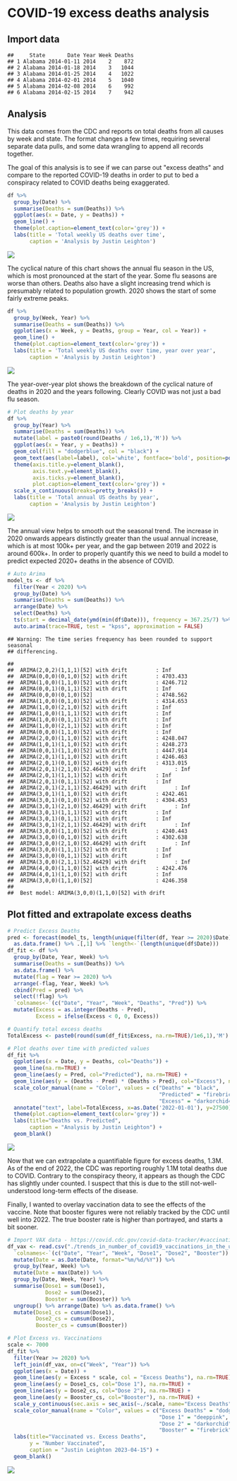 # COVID-19 excess deaths analysis



## Import data


```
##     State       Date Year Week Deaths
## 1 Alabama 2014-01-11 2014    2    872
## 2 Alabama 2014-01-18 2014    3   1044
## 3 Alabama 2014-01-25 2014    4   1022
## 4 Alabama 2014-02-01 2014    5   1040
## 5 Alabama 2014-02-08 2014    6    992
## 6 Alabama 2014-02-15 2014    7    942
```

## Analysis

This data comes from the CDC and reports on total deaths from all causes by week and state. The format changes a few times, requiring several separate data pulls, and some data wrangling to append all records together.

The goal of this analysis is to see if we can parse out "excess deaths" and compare to the reported COVID-19 deaths in order to put to bed a conspiracy related to COVID deaths being exaggerated. 


```r
df %>%
  group_by(Date) %>%
  summarise(Deaths = sum(Deaths)) %>%
  ggplot(aes(x = Date, y = Deaths)) +
  geom_line() +
  theme(plot.caption=element_text(color='grey')) +
  labs(title = 'Total weekly US deaths over time',
       caption = 'Analysis by Justin Leighton')
```

![](plots/plot1-1.png)<!-- -->

The cyclical nature of this chart shows the annual flu season in the US, which is most pronounced at the start of the year. Some flu seasons are worse than others. Deaths also have a slight increasing trend which is presumably related to population growth. 2020 shows the start of some fairly extreme peaks.


```r
df %>%
  group_by(Week, Year) %>%
  summarise(Deaths = sum(Deaths)) %>%
  ggplot(aes(x = Week, y = Deaths, group = Year, col = Year)) +
  geom_line() +
  theme(plot.caption=element_text(color='grey')) +
  labs(title = 'Total weekly US deaths over time, year over year',
       caption = 'Analysis by Justin Leighton')
```

![](plots/plot2-1.png)<!-- -->

The year-over-year plot shows the breakdown of the cyclical nature of deaths in 2020 and the years following. Clearly COVID was not just a bad flu season.


```r
# Plot deaths by year
df %>%
  group_by(Year) %>%
  summarise(Deaths = sum(Deaths)) %>%
  mutate(label = paste0(round(Deaths / 1e6,1),'M')) %>%
  ggplot(aes(x = Year, y = Deaths)) +
  geom_col(fill = "dodgerblue", col = "black") + 
  geom_text(aes(label=label), col='white', fontface='bold', position=position_stack(vjust=0.95)) +
  theme(axis.title.y=element_blank(),
        axis.text.y=element_blank(),
        axis.ticks.y=element_blank(),
        plot.caption=element_text(color='grey')) +
  scale_x_continuous(breaks=pretty_breaks()) +
  labs(title = 'Total annual US deaths by year',
       caption = 'Analysis by Justin Leighton')
```

![](plots/plot3-1.png)<!-- -->

The annual view helps to smooth out the seasonal trend. The increase in 2020 onwards appears distinctly greater than the usual annual increase, which is at most 100k+ per year, and the gap between 2019 and 2022 is around 600k+. In order to properly quantify this we need to build a model to predict expected 2020+ deaths in the absence of COVID.


```r
# Auto Arima
model_ts <- df %>%
  filter(Year < 2020) %>%
  group_by(Date) %>%
  summarise(Deaths = sum(Deaths)) %>%
  arrange(Date) %>%
  select(Deaths) %>%
  ts(start = decimal_date(ymd(min(df$Date))), frequency = 367.25/7) %>%
  auto.arima(trace=TRUE, test = "kpss", approximation = FALSE)
```

```
## Warning: The time series frequency has been rounded to support seasonal
## differencing.
```

```
## 
##  ARIMA(2,0,2)(1,1,1)[52] with drift         : Inf
##  ARIMA(0,0,0)(0,1,0)[52] with drift         : 4703.433
##  ARIMA(1,0,0)(1,1,0)[52] with drift         : 4246.712
##  ARIMA(0,0,1)(0,1,1)[52] with drift         : Inf
##  ARIMA(0,0,0)(0,1,0)[52]                    : 4748.562
##  ARIMA(1,0,0)(0,1,0)[52] with drift         : 4314.653
##  ARIMA(1,0,0)(2,1,0)[52] with drift         : Inf
##  ARIMA(1,0,0)(1,1,1)[52] with drift         : Inf
##  ARIMA(1,0,0)(0,1,1)[52] with drift         : Inf
##  ARIMA(1,0,0)(2,1,1)[52] with drift         : Inf
##  ARIMA(0,0,0)(1,1,0)[52] with drift         : Inf
##  ARIMA(2,0,0)(1,1,0)[52] with drift         : 4248.047
##  ARIMA(1,0,1)(1,1,0)[52] with drift         : 4248.273
##  ARIMA(0,0,1)(1,1,0)[52] with drift         : 4447.914
##  ARIMA(2,0,1)(1,1,0)[52] with drift         : 4246.463
##  ARIMA(2,0,1)(0,1,0)[52] with drift         : 4313.015
##  ARIMA(2,0,1)(2,1,0)[52.46429] with drift         : Inf
##  ARIMA(2,0,1)(1,1,1)[52] with drift         : Inf
##  ARIMA(2,0,1)(0,1,1)[52] with drift         : Inf
##  ARIMA(2,0,1)(2,1,1)[52.46429] with drift         : Inf
##  ARIMA(3,0,1)(1,1,0)[52] with drift         : 4242.461
##  ARIMA(3,0,1)(0,1,0)[52] with drift         : 4304.453
##  ARIMA(3,0,1)(2,1,0)[52.46429] with drift         : Inf
##  ARIMA(3,0,1)(1,1,1)[52] with drift         : Inf
##  ARIMA(3,0,1)(0,1,1)[52] with drift         : Inf
##  ARIMA(3,0,1)(2,1,1)[52.46429] with drift         : Inf
##  ARIMA(3,0,0)(1,1,0)[52] with drift         : 4240.443
##  ARIMA(3,0,0)(0,1,0)[52] with drift         : 4302.638
##  ARIMA(3,0,0)(2,1,0)[52.46429] with drift         : Inf
##  ARIMA(3,0,0)(1,1,1)[52] with drift         : Inf
##  ARIMA(3,0,0)(0,1,1)[52] with drift         : Inf
##  ARIMA(3,0,0)(2,1,1)[52.46429] with drift         : Inf
##  ARIMA(4,0,0)(1,1,0)[52] with drift         : 4242.476
##  ARIMA(4,0,1)(1,1,0)[52] with drift         : Inf
##  ARIMA(3,0,0)(1,1,0)[52]                    : 4246.358
## 
##  Best model: ARIMA(3,0,0)(1,1,0)[52] with drift
```

## Plot fitted and extrapolate excess deaths


```r
# Predict Excess Deaths
pred <- forecast(model_ts, length(unique(filter(df, Year >= 2020)$Date))) %>%
  as.data.frame() %>% .[,1] %>% `length<-`(length(unique(df$Date)))
df_fit <- df %>%
  group_by(Date, Year, Week) %>%
  summarise(Deaths = sum(Deaths)) %>%
  as.data.frame() %>%
  mutate(flag = Year >= 2020) %>%
  arrange(-flag, Year, Week) %>%
  cbind(Pred = pred) %>%
  select(!flag) %>%
  `colnames<-`(c("Date", "Year", "Week", "Deaths", "Pred")) %>%
  mutate(Excess = as.integer(Deaths - Pred),
         Excess = ifelse(Excess < 0, 0, Excess))

# Quantify total excess deaths
TotalExcess <- paste0(round(sum(df_fit$Excess, na.rm=TRUE)/1e6,1),'M')

# Plot deaths over time with predicted values
df_fit %>%
  ggplot(aes(x = Date, y = Deaths, col="Deaths")) +
  geom_line(na.rm=TRUE) +
  geom_line(aes(y = Pred, col="Predicted"), na.rm=TRUE) +
  geom_line(aes(y = (Deaths - Pred) * (Deaths > Pred), col="Excess"), na.rm=TRUE) +
  scale_color_manual(name = "Color", values = c("Deaths" = "black", 
                                                "Predicted" = "firebrick1",
                                                "Excess" = "darkorchid4")) +
  annotate("text", label=TotalExcess, x=as.Date('2022-01-01'), y=27500) +
  theme(plot.caption=element_text(color='grey')) +
  labs(title="Deaths vs. Predicted",
       caption = "Analysis by Justin Leighton") +
  geom_blank()
```

![](plots/plot_fitted-1.png)<!-- -->

Now that we can extrapolate a quantifiable figure for excess deaths, 1.3M. As of the end of 2022, the CDC was reporting roughly 1.1M total deaths due to COVID. Contrary to the conspiracy theory, it appears as though the CDC has slightly under counted. I suspect that this is due to the still not-well-understood long-term effects of the disease.

Finally, I wanted to overlay vaccination data to see the effects of the vaccine. Note that booster figures were not reliably tracked by the CDC until well into 2022. The true booster rate is higher than portrayed, and starts a bit sooner.


```r
# Import VAX data - https://covid.cdc.gov/covid-data-tracker/#vaccination-trends
df_vax <- read.csv("./trends_in_number_of_covid19_vaccinations_in_the_us.csv") %>% 
  `colnames<-`(c("Date", "Year", "Week", "Dose1", "Dose2", "Booster")) %>%
  mutate(Date = as.Date(Date, format="%m/%d/%Y")) %>%
  group_by(Year, Week) %>%
  mutate(Date = max(Date)) %>%
  group_by(Date, Week, Year) %>%
  summarise(Dose1 = sum(Dose1),
            Dose2 = sum(Dose2),
            Booster = sum(Booster)) %>%
  ungroup() %>% arrange(Date) %>% as.data.frame() %>%
  mutate(Dose1_cs = cumsum(Dose1),
         Dose2_cs = cumsum(Dose2),
         Booster_cs = cumsum(Booster))

# Plot Excess vs. Vaccinations
scale <- 7000
df_fit %>%
  filter(Year >= 2020) %>%
  left_join(df_vax, on=c("Week", "Year")) %>%
  ggplot(aes(x = Date)) +
  geom_line(aes(y = Excess * scale, col = "Excess Deaths"), na.rm=TRUE) + 
  geom_line(aes(y = Dose1_cs, col="Dose 1"), na.rm=TRUE) + 
  geom_line(aes(y = Dose2_cs, col="Dose 2"), na.rm=TRUE) +
  geom_line(aes(y = Booster_cs, col="Booster"), na.rm=TRUE) +
  scale_y_continuous(sec.axis = sec_axis(~./scale, name="Excess Deaths")) +
  scale_color_manual(name = "Color", values = c("Excess Deaths" = "dodgerblue", 
                                                "Dose 1" = "deeppink",
                                                "Dose 2" = "darkorchid",
                                                "Booster" = "firebrick")) +
  labs(title="Vaccinated vs. Excess Deaths",
       y = "Number Vaccinated",
       caption = "Justin Leighton 2023-04-15") +
  geom_blank()
```

![](plots/plot_vax-1.png)<!-- -->











